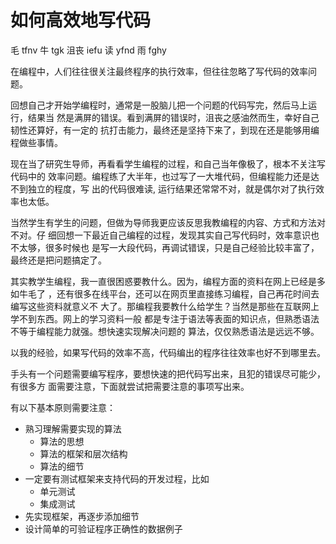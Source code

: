 # 如何高效地写代码

毛 tfnv
牛 tgk
沮丧 iefu 
读 yfnd
雨 fghy

在编程中，人们往往很关注最终程序的执行效率，但往往忽略了写代码的效率问题。

回想自己才开始学编程时，通常是一股脑儿把一个问题的代码写完，然后马上运行，结果当
然是满屏的错误。看到满屏的错误时，沮丧之感油然而生，幸好自己韧性还算好，有一定的
抗打击能力，最终还是坚持下来了，到现在还是能够用编程做些事情。

现在当了研究生导师，再看看学生编程的过程，和自己当年像极了，根本不关注写代码中的
效率问题。编程练了大半年，也过写了一大堆代码，但编程能力还是达不到独立的程度，写
出的代码很难读, 运行结果还常常不对，就是偶尔对了执行效率也太低。

当然学生有学生的问题，但做为导师我更应该反思我教编程的内容、方式和方法对不对。仔
细回想一下最近自己编程的过程，发现其实自己写代码时，效率意识也不太够，很多时候也
是写一大段代码，再调试错误，只是自己经验比较丰富了，最终还是把问题搞定了。

其实教学生编程，我一直很困惑要教什么。因为，编程方面的资料在网上已经是多如牛毛了
，还有很多在线平台，还可以在网页里直接练习编程，自己再花时间去编写这些资料就意义不
大了。那编程我要教什么给学生？当然是那些在互联网上学不到东西。网上的学习资料一般
都是专注于语法等表面的知识点，但熟悉语法不等于编程能力就强。想快速实现解决问题的
算法，仅仅熟悉语法是远远不够。

以我的经验，如果写代码的效率不高，代码编出的程序往往效率也好不到哪里去。

手头有一个问题需要编写程序，要想快速的把代码写出来，且犯的错误尽可能少，有很多方
面需要注意，下面就尝试把需要注意的事项写出来。


有以下基本原则需要注意：

* 熟习理解需要实现的算法
    + 算法的思想
    + 算法的框架和层次结构
    + 算法的细节
* 一定要有测试框架来支持代码的开发过程，比如
    + 单元测试
    + 集成测试
* 先实现框架，再逐步添加细节
* 设计简单的可验证程序正确性的数据例子



